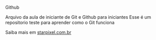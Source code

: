 Github

Arquivo da aula de iniciante de Git e Github para iniciantes
Esse é um repositorio teste para aprender como o Git funciona

Saiba mais em [starpixel.com.br](http://starpixel.com.br)
